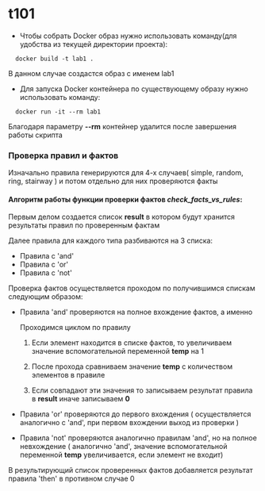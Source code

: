 # t101
* Чтобы собрать Docker образ нужно использовать команду(для удобства из текущей директории проекта):
```
  docker build -t lab1 .
```
В данном случае создастся образ с именем lab1 
* Для запуска Docker контейнера по существующему образу нужно использовать команду:
```
  docker run -it --rm lab1
```
Благодаря параметру **--rm** контейнер удалится после завершения работы скрипта

### Проверка правил и фактов

Изначально правила генерируются для 4-х случаев( simple, random, ring, stairway ) и потом отдельно для них проверяются факты

#### Алгоритм работы функции проверки фактов *check_facts_vs_rules*:

Первым делом создается список **result** в котором будут хранится результаты правил по проверенным фактам

Далее правила для каждого типа разбиваются на 3 списка:

  * Правила с 'and'
  * Правила с 'or'
  * Правила с 'not'

Проверка фактов осуществляется проходом по получившимся спискам следующим образом:
  
 * Правила 'and' проверяются на полное вхождение фактов, а именно 
 
    Проходимся циклом по правилу 
    
    1) Если элемент находится в списке фактов, то увеличиваем значение вспомогательной переменной **temp** на 1
    
    2) После прохода сравниваем значение **temp** с количеством элементов в правиле
    
    3) Если совпадают эти значения то записываем результат правила в **result**
    иначе записываем **0**
 * Правила 'or' проверяются до первого вхождения ( осуществляется аналогично с 'and', при первом вхождении выход из проверки )
 * Правила 'not' проверяются аналогично правилам 'and', но на полное невхождение ( аналогично 'and', значение вспомогательной переменной **temp** увеличивается, если элемент не входит)

В результирующий список проверенных фактов добавляется результат правила 'then'
в противном случае 0
